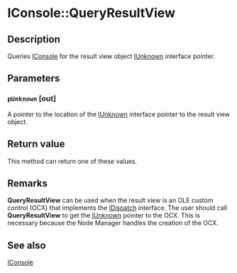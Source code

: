 # IConsole::QueryResultView

## Description

Queries
[IConsole](https://learn.microsoft.com/windows/desktop/api/mmc/nn-mmc-iconsole) for the result view object
[IUnknown](https://learn.microsoft.com/windows/desktop/api/unknwn/nn-unknwn-iunknown) interface pointer.

## Parameters

### `pUnknown` [out]

A pointer to the location of the [IUnknown](https://learn.microsoft.com/windows/desktop/api/unknwn/nn-unknwn-iunknown) interface pointer to the result view object.

## Return value

This method can return one of these values.

## Remarks

**QueryResultView** can be used when the result view is an OLE custom control (OCX) that implements the
[IDispatch](https://learn.microsoft.com/windows/desktop/WinAuto/idispatch-interface) interface. The user should call
**QueryResultView** to get the [IUnknown](https://learn.microsoft.com/windows/desktop/api/unknwn/nn-unknwn-iunknown) pointer to the OCX. This is necessary because the Node Manager handles the creation of the OCX.

## See also

[IConsole](https://learn.microsoft.com/windows/desktop/api/mmc/nn-mmc-iconsole)